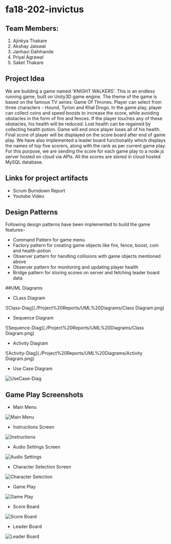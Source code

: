 # fa18-202-invictus

## Team Members:
1. Ajinkya Thakare
2. Akshay Jaiswal
3. Janhavi Dahihande
4. Priyal Agrawal
5. Saket Thakare

## Project Idea
We are building a game named 'KNIGHT WALKERS'. This is an endless running game, built on Unity3D game engine. The theme of the game is based on the famous TV series: Game Of Thrones. Player can select from three characters - Hound, Tyrion and Khal Drogo. In the game play, player can collect coins and speed boosts to increase the score, while avoiding obstacles in the form of fire and fences. If the player touches any of these obstacles, his health will be reduced. Lost health can be regained by collecting health potion. Game will end once player loses all of his health. Final score of player will be displayed on the score board after end of game play. We have also implemented a leader board functionality which displays the names of top five scorers, along with the rank as per current game play. For this purpose, we are sending the score for each game play to a node.js server hosted on cloud via APIs. All the scores are stored in cloud hosted MySQL database. 

## Links for project artifacts
- Scrum Burndown Report
- Youtube Video

## Design Patterns
Following design patterns have been implemented to build the game features-

- Command Pattern for game menu
- Factory pattern for creating game objects like fire, fence, boost, coin and health-potion
- Observer pattern for handling collisions with game objects mentioned above
- Observer pattern for monitoring and updating player health
- Bridge pattern for storing scores on server and fetching leader board data

##UML Diagrams

- CLass Diagram

![Class-Diag](./Project%20Reports/UML%20Diagrams/Class Diagram.png)

- Sequence Diagram

![Sequence-Diag](./Project%20Reports/UML%20Diagrams/Class Diagram.png)

- Activity Diagram

![Activity-Diag](./Project%20Reports/UML%20Diagrams/Activity Diagram.png)

- Use Case Diagram

![UseCase-Diag](./Project%20Reports/UML%20Diagrams/UseCase.png)

## Game Play Screenshots

- Main Menu

![Main Menu](./Project%20Reports/Game%20Screenshots/MainMenu.png)

- Instructions Screen

![Instructions](./Project%20Reports/Game%20Screenshots/InstructionsMenu.png)

- Audio Settings Screen

![Audio Settings](./Project%20Reports/Game%20Screenshots/AudioSettingsMenu.png)

- Character Selection Screen

![Character Selection](./Project%20Reports/Game%20Screenshots/CharacterSelectionMenu.png)

- Game Play

![Game Play](./Project%20Reports/Game%20Screenshots/GamePlay.png)

- Score Board

![Score Board](./Project%20Reports/Game%20Screenshots/ScoreBoard.png)

- Leader Board

![Leader Board](./Project%20Reports/Game%20Screenshots/LeaderBoard.png)


